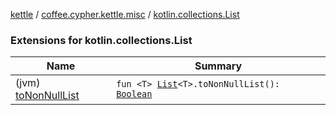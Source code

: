 [kettle](../../index.md) / [coffee.cypher.kettle.misc](../index.md) / [kotlin.collections.List](./index.md)

### Extensions for kotlin.collections.List

| Name | Summary |
|---|---|
| (jvm) [toNonNullList](to-non-null-list.md) | `fun <T> `[`List`](https://kotlinlang.org/api/latest/jvm/stdlib/kotlin.collections/-list/index.html)`<T>.toNonNullList(): `[`Boolean`](https://kotlinlang.org/api/latest/jvm/stdlib/kotlin/-boolean/index.html) |
